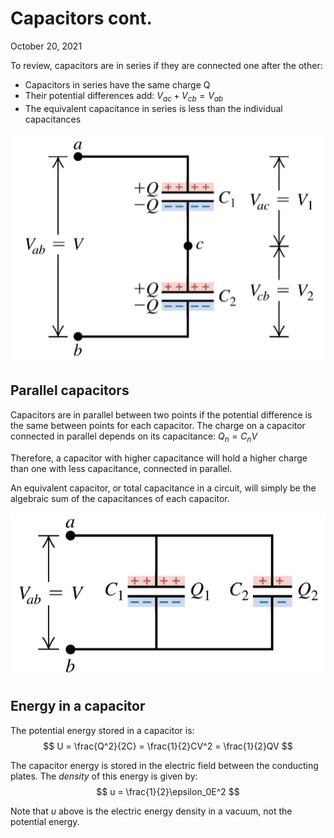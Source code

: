 # Capacitors cont.
October 20, 2021

To review, capacitors are in series if they are connected one after the other:
- Capacitors in series have the same charge Q
- Their potential differences add: $V_{ac} + V_{cb} = V_{ab}$
- The equivalent capacitance in series is less than the individual capacitances

![Capacitors in series](../images/capacitor-series.png)

## Parallel capacitors
Capacitors are in parallel between two points if the potential difference is the same between points for each capacitor. The charge on a capacitor connected in parallel depends on its capacitance: $Q_n = C_nV$

Therefore, a capacitor with higher capacitance will hold a higher charge than one with less capacitance, connected in parallel.

An equivalent capacitor, or total capacitance in a circuit, will simply be the algebraic sum of the capacitances of each capacitor.

![Capacitors in parallel](../images/capacitor-parallel.png)

## Energy in a capacitor
The potential energy stored in a capacitor is:
$$
U = \frac{Q^2}{2C} = \frac{1}{2}CV^2 = \frac{1}{2}QV
$$

The capacitor energy is stored in the electric field between the conducting plates. The *density* of this energy is given by:
$$
u = \frac{1}{2}\epsilon_0E^2
$$

Note that $u$ above is the electric energy density in a vacuum, not the potential energy.